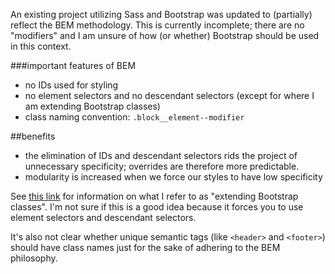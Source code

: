 An existing project utilizing Sass and Bootstrap was updated to (partially) reflect the BEM methodology. This is currently incomplete; there are no "modifiers" and I am unsure of how (or whether) Bootstrap should be used in this context.

###important features of BEM

* no IDs used for styling
* no element selectors and no descendant selectors (except for where I am extending Bootstrap classes)
* class naming convention: `.block__element--modifier`

##benefits

* the elimination of IDs and descendant selectors rids the project of unnecessary specificity; overrides are therefore more predictable.
* modularity is increased when we force our styles to have low specificity



See [this link]('https://coderwall.com/p/wixovg/bootstrap-without-all-the-debt') for information on what I refer to as "extending Bootstrap classes". I'm not sure if this is a good idea because it forces you to use element selectors and descendant selectors.

It's also not clear whether unique semantic tags (like `<header>` and `<footer>`) should have class names just for the sake of adhering to the BEM philosophy. 
